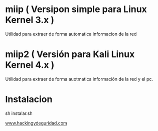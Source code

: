 # miip ( Versipon simple para Linux Kernel 3.x )
Utilidad para extraer de forma automatica informacion de la red

# miip2 ( Versión para Kali Linux Kernel 4.x )
Utilidad para extraer de forma auotmatica información de la red y el pc.

# Instalacion
sh instalar.sh

www.hackingydeguridad.com
